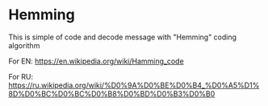 # Hemming
This is simple of code and decode message with "Hemming" coding algorithm

For EN: https://en.wikipedia.org/wiki/Hamming_code

For RU: https://ru.wikipedia.org/wiki/%D0%9A%D0%BE%D0%B4_%D0%A5%D1%8D%D0%BC%D0%BC%D0%B8%D0%BD%D0%B3%D0%B0